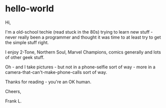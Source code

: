 # hello-world

Hi,

I'm a old-school techie (read stuck in the 80s) trying to learn new stuff - never really been a programmer and thought it was time to at least try to get the simple stuff right.

I enjoy 2-Tone, Northern Soul, Marvel Champions, comics generally and lots of other geek stuff.

Oh - and I take pictures - but not in a phone-selfie sort of way - more in a camera-that-can't-make-phone-calls sort of way.

Thanks for reading - you're an OK human.

Cheers,

Frank L.
